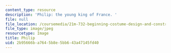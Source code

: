 ```yaml
---
content_type: resource
description: 'Philip: the young king of France. '
file: null
file_location: /coursemedia/21m-732-beginning-costume-design-and-construction-fall-2008/2b95666ba7645b8e5bb643a47145fd40_philip.jpg
file_type: image/jpeg
resourcetype: Image
title: Philip
uid: 2b95666b-a764-5b8e-5bb6-43a47145fd40
---
```

